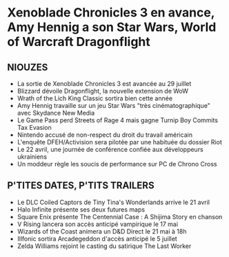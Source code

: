 # Xenoblade Chronicles 3 en avance, Amy Hennig a son Star Wars, World of Warcraft Dragonflight

## NIOUZES

- La sortie de Xenoblade Chronicles 3 est avancée au 29 juillet
- Blizzard dévoile Dragonflight, la nouvelle extension de WoW
- Wrath of the Lich King Classic sortira bien cette année
- Amy Hennig travaille sur un jeu Star Wars "très cinématographique" avec Skydance New Media
- Le Game Pass perd Streets of Rage 4 mais gagne Turnip Boy Commits Tax Evasion
- Nintendo accusé de non-respect du droit du travail américain
- L'enquête DFEH/Activision sera pilotée par une habituée du dossier Riot
- Le 22 avril, une journée de conférence confiée aux développeurs ukrainiens
- Un moddeur règle les soucis de performance sur PC de Chrono Cross

## P'TITES DATES, P'TITS TRAILERS

- Le DLC Coiled Captors de Tiny Tina's Wonderlands arrive le 21 avril
- Halo Infinite présente ses deux futures maps
- Square Enix présente The Centennial Case : A Shijima Story en chanson
- V Rising lancera son accès anticipé vampirique le 17 mai
- Wizards of the Coast animera un D&D Direct le 21 mai à 18h
- Illfonic sortira Arcadegeddon d'accès anticipé le 5 juillet
- Zelda Williams rejoint le casting du satirique The Last Worker
